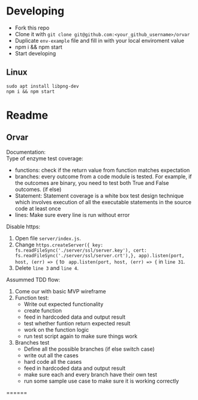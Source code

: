 # Developing
- Fork this repo
- Clone it with `git clone git@github.com:<your_github_username>/orvar`
- Duplicate `env-example` file and fill in with your local enviroment value
- npm i && npm start
- Start developing
## Linux 
```
sudo apt install libpng-dev
npm i && npm start
```
# Readme

Orvar
----------

Documentation:  
Type of enzyme test coverage:  
- functions: check if the return value from function matches expectation  
- branches: every outcome from a code module is tested. For example, if the outcomes are binary, you need to test both True and False outcomes. (if else)  
- Statement: Statement coverage is a white box test design technique which involves execution of all the executable statements in the source code at least once  
- lines: Make sure every line is run without error  
  
Disable https:  
1. Open file `server/index.js`.  
2. Change ` https.createServer({ key: fs.readFileSync('./server/ssl/server.key'), cert: fs.readFileSync('./server/ssl/server.crt'),}, app).listen(port, host, (err) => { `  to ` app.listen(port, host, (err) => {` in `line 31`.  
3. Delete `line 3` and `line 4`.
     
Assummed TDD flow:
1. Come our with basic MVP wireframe
2. Function test:
    - Write out expected functionality
    - create function
    - feed in hardcoded data and output result
    - test whether funtion return expected result
    - work on the function logic
    - run test script again to make sure things work
3. Branches test
    - Define all the possible branches (if else switch case)
    - write out all the cases
    - hard code all the cases
    - feed in hardcoded data and output result
    - make sure each and every branch have their own test
    - run some sample use case to make sure it is working correctly

======
